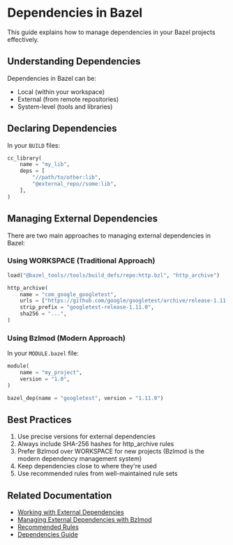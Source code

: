 # Dependencies in Bazel

This guide explains how to manage dependencies in your Bazel projects effectively.

## Understanding Dependencies

Dependencies in Bazel can be:
- Local (within your workspace)
- External (from remote repositories)
- System-level (tools and libraries)

## Declaring Dependencies

In your `BUILD` files:
```python
cc_library(
    name = "my_lib",
    deps = [
        "//path/to/other:lib",
        "@external_repo//some:lib",
    ],
)
```

## Managing External Dependencies

There are two main approaches to managing external dependencies in Bazel:

### Using WORKSPACE (Traditional Approach)

```python
load("@bazel_tools//tools/build_defs/repo:http.bzl", "http_archive")

http_archive(
    name = "com_google_googletest",
    urls = ["https://github.com/google/googletest/archive/release-1.11.0.zip"],
    strip_prefix = "googletest-release-1.11.0",
    sha256 = "...",
)
```

### Using Bzlmod (Modern Approach)

In your `MODULE.bazel` file:
```python
module(
    name = "my_project",
    version = "1.0",
)

bazel_dep(name = "googletest", version = "1.11.0")
```

## Best Practices

1. Use precise versions for external dependencies
2. Always include SHA-256 hashes for http_archive rules
3. Prefer Bzlmod over WORKSPACE for new projects (Bzlmod is the modern dependency management system)
4. Keep dependencies close to where they're used
5. Use recommended rules from well-maintained rule sets

## Related Documentation

- [Working with External Dependencies](https://bazel.build/external/overview)
- [Managing External Dependencies with Bzlmod](https://bazel.build/external/bzlmod)
- [Recommended Rules](https://bazel.build/rules)
- [Dependencies Guide](https://bazel.build/run/dependencies)
